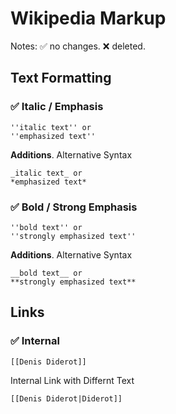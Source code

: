 # Wikipedia Markup 


Notes:  :white_check_mark: no changes.  :x: deleted.


## Text Formatting

### :white_check_mark: Italic / Emphasis

```
''italic text'' or
''emphasized text''
```

**Additions**. Alternative Syntax

```
_italic text_ or
*emphasized text*
```


### :white_check_mark:  Bold / Strong Emphasis

```
''bold text'' or
''strongly emphasized text''
```

**Additions**. Alternative Syntax

```
__bold text__ or
**strongly emphasized text**
```


## Links

### :white_check_mark:  Internal 

```
[[Denis Diderot]]
```

Internal Link with Differnt Text

```
[[Denis Diderot|Diderot]]
```

